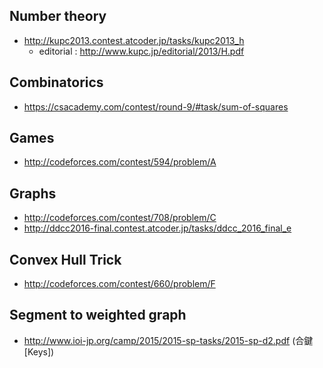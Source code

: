 ## Number theory
- http://kupc2013.contest.atcoder.jp/tasks/kupc2013_h
  - editorial : http://www.kupc.jp/editorial/2013/H.pdf

## Combinatorics
- https://csacademy.com/contest/round-9/#task/sum-of-squares

## Games
- http://codeforces.com/contest/594/problem/A

## Graphs
- http://codeforces.com/contest/708/problem/C
- http://ddcc2016-final.contest.atcoder.jp/tasks/ddcc_2016_final_e

## Convex Hull Trick
- http://codeforces.com/contest/660/problem/F

## Segment to weighted graph
- http://www.ioi-jp.org/camp/2015/2015-sp-tasks/2015-sp-d2.pdf (合鍵[Keys])
